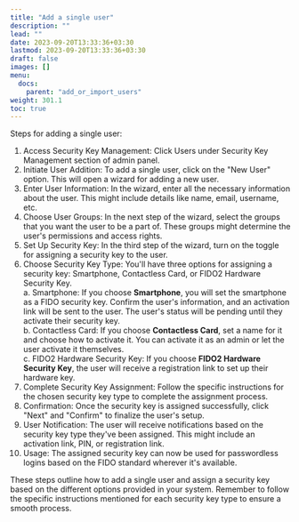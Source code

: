 ```yaml
---
title: "Add a single user"
description: ""
lead: ""
date: 2023-09-20T13:33:36+03:30
lastmod: 2023-09-20T13:33:36+03:30
draft: false
images: []
menu:
  docs:
    parent: "add_or_import_users"
weight: 301.1
toc: true
---
```


Steps for adding a single user:

1. Access Security Key Management: Click Users under Security Key Management section of admin panel.
2. Initiate User Addition: To add a single user, click on the "New User" option. This will open a wizard for adding a new user.
3. Enter User Information: In the wizard, enter all the necessary information about the user. This might include details like name, email, username, etc.
4. Choose User Groups: In the next step of the wizard, select the groups that you want the user to be a part of. These groups might determine the user's permissions and access rights.
5. Set Up Security Key: In the third step of the wizard, turn on the toggle for assigning a security key to the user.
6. Choose Security Key Type: You'll have three options for assigning a security key: Smartphone, Contactless Card, or FIDO2 Hardware Security Key.\
    a. Smartphone: If you choose **Smartphone**, you will set the smartphone as a FIDO security key. Confirm the user's information, and an activation link will be sent to the user. The user's status will be pending until they activate their security key.\
    b. Contactless Card: If you choose **Contactless Card**, set a name for it and choose how to activate it. You can activate it as an admin or let the user activate it themselves.\
    c. FIDO2 Hardware Security Key: If you choose **FIDO2 Hardware Security Key**, the user will receive a registration link to set up their hardware key.
7. Complete Security Key Assignment: Follow the specific instructions for the chosen security key type to complete the assignment process.
8. Confirmation: Once the security key is assigned successfully, click "Next" and "Confirm" to finalize the user's setup.
9. User Notification: The user will receive notifications based on the security key type they've been assigned. This might include an activation link, PIN, or registration link.
10. Usage: The assigned security key can now be used for passwordless logins based on the FIDO standard wherever it's available.

These steps outline how to add a single user and assign a security key based on the different options provided in your system. Remember to follow the specific instructions mentioned for each security key type to ensure a smooth process.
